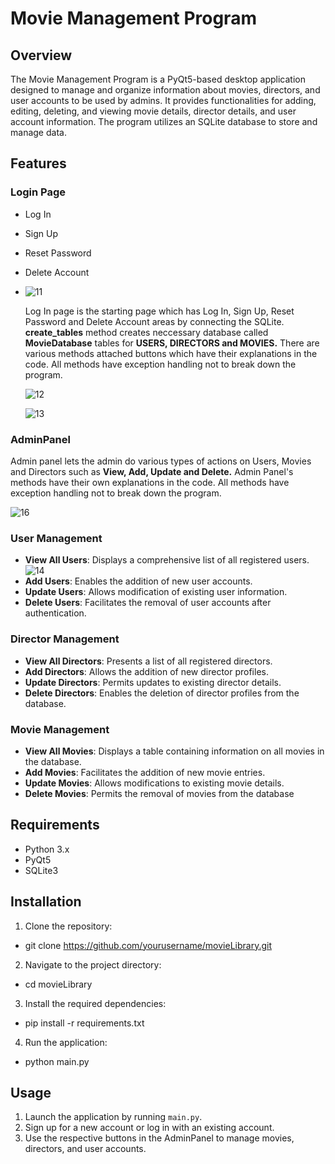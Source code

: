 # Movie Management Program

## Overview

The Movie Management Program is a PyQt5-based desktop application designed to manage and organize information about movies, directors, and user accounts to be used by admins. It provides functionalities for adding, editing, deleting, and viewing movie details, director details, and user account information. The program utilizes an SQLite database to store and manage data.

## Features

### Login Page
- Log In
- Sign Up
- Reset Password
- Delete Account
- ![11](https://github.com/anlbora/movieLibrary/assets/100442507/b08e8b91-888f-4d84-93bc-a4040c316d2d)

  Log In page is the starting page which has Log In, Sign Up, Reset Password and Delete Account areas by connecting the SQLite. **create_tables** method creates neccessary database called **MovieDatabase** tables for **USERS, DIRECTORS and MOVIES.** There are various methods attached buttons which have their explanations in the code. All methods have exception handling not to break down the program.

  ![12](https://github.com/anlbora/movieLibrary/assets/100442507/f43b8665-89c9-45d0-aa54-c6d041f23b04)

  ![13](https://github.com/anlbora/movieLibrary/assets/100442507/adb60437-a757-4b5c-a434-edb8e2e265a3)


### AdminPanel
Admin panel lets the admin do various types of actions on Users, Movies and Directors such as **View, Add, Update and Delete.** Admin Panel's methods have their own explanations in the code. All methods have exception handling not to break down the program. 

![16](https://github.com/anlbora/movieLibrary/assets/100442507/3fcc1645-44ad-466b-bd76-0b37d5581c8f)

### User Management

- **View All Users**: Displays a comprehensive list of all registered users.
  ![14](https://github.com/anlbora/movieLibrary/assets/100442507/6898efba-ea78-465c-ae53-fd0170ccd1ad)
- **Add Users**: Enables the addition of new user accounts.
- **Update Users**: Allows modification of existing user information.
- **Delete Users**: Facilitates the removal of user accounts after authentication.

### Director Management

- **View All Directors**: Presents a list of all registered directors.
- **Add Directors**: Allows the addition of new director profiles.
- **Update Directors**: Permits updates to existing director details.
- **Delete Directors**: Enables the deletion of director profiles from the database.

### Movie Management

- **View All Movies**: Displays a table containing information on all movies in the database.
- **Add Movies**: Facilitates the addition of new movie entries.
- **Update Movies**: Allows modifications to existing movie details.
- **Delete Movies**: Permits the removal of movies from the database

## Requirements

- Python 3.x
- PyQt5
- SQLite3

## Installation

1. Clone the repository:
  - git clone https://github.com/yourusername/movieLibrary.git
2. Navigate to the project directory:
  - cd movieLibrary
3. Install the required dependencies:
  - pip install -r requirements.txt
4. Run the application:
  - python main.py


## Usage

1. Launch the application by running `main.py`.
2. Sign up for a new account or log in with an existing account.
3. Use the respective buttons in the AdminPanel to manage movies, directors, and user accounts.
